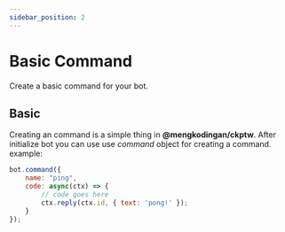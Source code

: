 ```yaml
---
sidebar_position: 2
---
```


# Basic Command

Create a basic command for your bot.

## Basic

Creating an command is a simple thing in **@mengkodingan/ckptw**. After initialize bot you can use use *command* object for creating a command. example:

```js
bot.command({
    name: "ping",
    code: async(ctx) => {
        // code goes here
        ctx.reply(ctx.id, { text: 'pong!' });
    }
});
```
